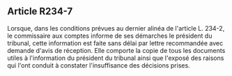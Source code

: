 Article R234-7
----
Lorsque, dans les conditions prévues au dernier alinéa de l'article L. 234-2, le
commissaire aux comptes informe de ses démarches le président du tribunal, cette
information est faite sans délai par lettre recommandée avec demande d'avis de
réception. Elle comporte la copie de tous les documents utiles à l'information
du président du tribunal ainsi que l'exposé des raisons qui l'ont conduit à
constater l'insuffisance des décisions prises.
